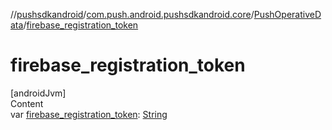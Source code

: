 //[pushsdkandroid](../../index.md)/[com.push.android.pushsdkandroid.core](../index.md)/[PushOperativeData](index.md)/[firebase_registration_token](firebase_registration_token.md)



# firebase_registration_token  
[androidJvm]  
Content  
var [firebase_registration_token](firebase_registration_token.md): [String](https://kotlinlang.org/api/latest/jvm/stdlib/kotlin/-string/index.html)  



